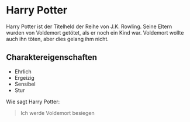 # Harry Potter
Harry Potter ist der Titelheld der Reihe von J.K. Rowling. Seine Eltern wurden von Voldemort getötet, als er noch ein Kind war. 
Voldemort wollte auch ihn töten, aber dies gelang ihm nicht.

## Charaktereigenschaften
* Ehrlich
* Ergeizig
* Sensibel
* Stur


Wie sagt Harry Potter:
> Ich werde Voldemort besiegen

